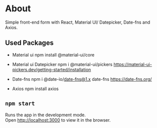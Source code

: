 # About
Simple front-end form with React, Material UI/ Datepicker, Date-fns and Axios.

## Used Packages

- Material ui
npm install @material-ui/core

- Material ui Datepicker
npm i @material-ui/pickers
https://material-ui-pickers.dev/getting-started/installation

- Date-fns
npm i @date-io/date-fns@1.x date-fns
https://date-fns.org/

- Axios
npm install axios

## `npm start`

Runs the app in the development mode.<br />
Open [http://localhost:3000](http://localhost:3000) to view it in the browser.

